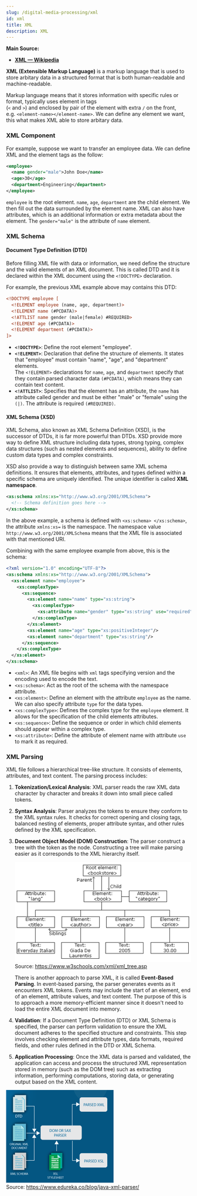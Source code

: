 ```yaml
---
slug: /digital-media-processing/xml
id: xml
title: XML
description: XML
---
```


**Main Source:**

- **[XML — Wikipedia](https://en.wikipedia.org/wiki/XML)**

**XML (Extensible Markup Language)** is a markup language that is used to store arbitary data in a structured format that is both human-readable and machine-readable.

Markup language means that it stores information with specific rules or format, typically uses element in tags  
(`<` and `>`) and enclosed by pair of the element with extra `/` on the front,  
e.g. `<element-name></element-name>`. We can define any element we want, this what makes XML able to store arbitary data.

### XML Component

For example, suppose we want to transfer an employee data. We can define XML and the element tags as the follow:

```xml
<employee>
  <name gender="male">John Doe</name>
  <age>30</age>
  <department>Engineering</department>
</employee>
```

`employee` is the root element. `name`, `age`, `department` are the child element. We then fill out the data surrounded by the element name. XML can also have attributes, which is an additional information or extra metadata about the element. The `gender="male"` is the attribute of `name` element.

### XML Schema

#### Document Type Definition (DTD)

Before filling XML file with data or information, we need define the structure and the valid elements of an XML document. This is called DTD and it is declared within the XML document using the `<!DOCTYPE>` declaration.

For example, the previous XML example above may contains this DTD:

```xml
<!DOCTYPE employee [
  <!ELEMENT employee (name, age, department)>
  <!ELEMENT name (#PCDATA)>
  <!ATTLIST name gender (male|female) #REQUIRED>
  <!ELEMENT age (#PCDATA)>
  <!ELEMENT department (#PCDATA)>
]>
```

- **`<!DOCTYPE>`**: Define the root element "employee".
- **`<!ELEMENT>`**: Declaration that define the structure of elements. It states that "employee" must contain "name", "age", and "department" elements.  
  The `<!ELEMENT>` declarations for `name`, `age`, and `department` specify that they contain parsed character data `(#PCDATA)`, which means they can contain text content.
- **`<!ATTLIST>`**: Specifies that the element has an attribute, the `name` has attribute called gender and must be either "male" or "female" using the `(|)`. The attribute is required `(#REQUIRED)`.

#### XML Schema (XSD)

XML Schema, also known as XML Schema Definition (XSD), is the successor of DTDs, it is far more powerful than DTDs. XSD provide more way to define XML structure including data types, strong typing, complex data structures (such as nested elements and sequences), ability to define custom data types and complex constraints.

XSD also provide a way to distinguish between same XML schema definitions. It ensures that elements, attributes, and types defined within a specific schema are uniquely identified. The unique identifier is called **XML namespace**.

```xml
<xs:schema xmlns:xs="http://www.w3.org/2001/XMLSchema">
  <!-- Schema definition goes here -->
</xs:schema>
```

In the above example, a schema is defined with `<xs:schema> </xs:schema>`, the attribute `xmlns:xs=` is the namespace. The namespace value `http://www.w3.org/2001/XMLSchema` means that the XML file is associated with that mentioned URI.

Combining with the same employee example from above, this is the schema:

```xml
<?xml version="1.0" encoding="UTF-8"?>
<xs:schema xmlns:xs="http://www.w3.org/2001/XMLSchema">
  <xs:element name="employee">
    <xs:complexType>
      <xs:sequence>
        <xs:element name="name" type="xs:string">
          <xs:complexType>
            <xs:attribute name="gender" type="xs:string" use="required"/>
          </xs:complexType>
        </xs:element>
        <xs:element name="age" type="xs:positiveInteger"/>
        <xs:element name="department" type="xs:string"/>
      </xs:sequence>
    </xs:complexType>
  </xs:element>
</xs:schema>
```

- `<xml>`: An XML file begins with `xml` tags specifying version and the encoding used to encode the text.
- `<xs:schema>`: Act as the root of the schema with the namespace attribute.
- `<xs:element>`: Define an element with the attribute `employee` as the name. We can also specify attribute `type` for the data types.
- `<xs:complexType>`: Defines the complex type for the `employee` element. It allows for the specification of the child elements attributes.
- `<xs:sequence>`: Define the sequence or order in which child elements should appear within a complex type.
- `<xs:attribute>`: Define the attribute of element name with attribute `use` to mark it as required.

### XML Parsing

XML file follows a hierarchical tree-like structure. It consists of elements, attributes, and text content. The parsing process includes:

1. **Tokenization/Lexical Analysis**: XML parser reads the raw XML data character by character and breaks it down into small piece called tokens.

2. **Syntax Analysis**: Parser analyzes the tokens to ensure they conform to the XML syntax rules. It checks for correct opening and closing tags, balanced nesting of elements, proper attribute syntax, and other rules defined by the XML specification.

3. **Document Object Model (DOM) Construction**: The parser construct a tree with the token as the node. Constructing a tree will make parsing easier as it corresponds to the XML hierarchy itself.

   ![Example of XML tree with the root element bookstore](./xml-tree.gif)  
   Source: https://www.w3schools.com/xml/xml_tree.asp

   There is another approach to parse XML, it is called **Event-Based Parsing**. In event-based parsing, the parser generates events as it encounters XML tokens. Events may include the start of an element, end of an element, attribute values, and text content. The purpose of this is to approach a more memory-efficient manner since it doesn't need to load the entire XML document into memory.

4. **Validation**: If a Document Type Definition (DTD) or XML Schema is specified, the parser can perform validation to ensure the XML document adheres to the specified structure and constraints. This step involves checking element and attribute types, data formats, required fields, and other rules defined in the DTD or XML Schema.

5. **Application Processing**: Once the XML data is parsed and validated, the application can access and process the structured XML representation stored in memory (such as the DOM tree) such as extracting information, performing computations, storing data, or generating output based on the XML content.

![Diagram of XML parsing](./xml-parsing.png)  
Source: https://www.edureka.co/blog/java-xml-parser/

